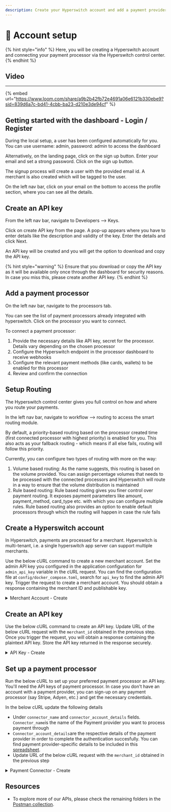 ```yaml
---
description: Create your Hyperswitch account and add a payment provider
---
```


# 🔧 Account setup

{% hint style="info" %}
Here, you will be creating a Hyperswitch account and connecting your payment processor via the Hyperswitch control center.
{% endhint %}

## Video

***

{% embed url="https://www.loom.com/share/a9b2b42fb72e4691a06e6121b330ebe9?sid=839d6a7c-bd41-4cbb-ba23-d210e3de94cf" %}

## Getting started with the dashboard - Login / Register

During the local setup, a user has been configured automatically for you. You can use username: admin, password: admin to access the dashboard

Alternatively, on the landing page, click on the sign up button. Enter your email and set a strong password. Click on the sign up button.

The signup process will create a user with the provided email id. A merchant is also created which will be tagged to the user.&#x20;

On the left nav bar, click on your email on the bottom to access the profile section, where you can see all the details.

## Create an API key <a href="#user-content-create-an-api-key" id="user-content-create-an-api-key"></a>

From the left nav bar, navigate to Developers --> Keys.

Click on create API key from the page. A pop-up appears where you have to enter details like the description and validity of the key. Enter the details and click Next.

An API key will be created and you will get the option to download and copy the API key.

{% hint style="warning" %}
Ensure that you download or copy the API key as it will be available only once through the dashboard for security reasons. In case you miss this, please create another API key.
{% endhint %}

## Add a payment processor

On the left nav bar, navigate to the processors tab.

You can see the list of payment processors already integrated with hyperswitch. Click on the processor you want to connect.

To connect a payment processor:

1. Provide the necessary details like API key, secret for the processor. Details vary depending on the chosen processor
2. Configure the Hyperswitch endpoint in the processor dashboard to receive webhooks
3. Configure the relevant payment methods (like cards, wallets) to be enabled for this processor
4. Review and confirm the connection

## Setup Routing

The Hyperswitch control center gives you full control on how and where you route your payments.&#x20;

In the left nav bar, navigate to workflow --> routing to access the smart routing module.

By default, a priority-based routing based on the processor created time (first connected processor with highest priority) is enabled for you. This also acts as your fallback routing - which means if all else fails, routing will follow this priority.&#x20;

Currently, you can configure two types of routing with more on the way:

1. Volume based routing: As the name suggests, this routing is based on the volume provided. You can assign percentage volumes that needs to be processed with the connected processors and Hyperswitch will route in a way to ensure that the volume distribution is maintained
2. Rule based routing: Rule based routing gives you finer control over payment routing. It exposes payment parameters like amount, payment\_method, card\_type etc. with which you can configure multiple rules. Rule based routing also provides an option to enable default processors through which the routing will happen in case the rule fails



## Create a Hyperswitch account <a href="#user-content-create-a-payment" id="user-content-create-a-payment"></a>

In Hyperswitch, payments are processed for a merchant. Hyperswitch is multi-tenant, i.e. a single hyperswitch app server can support multiple merchants.

Use the below cURL command to create a new merchant account. Set the admin API key you configured in the application configuration for `admin_api_key` variable in the cURL request. You can find the configuration file at `config/docker_compose.toml`, search for `api_key` to find the admin API key.  Trigger the request to create a merchant account. You should obtain a response containing the merchant ID and publishable key.

<details>

<summary>Merchant Account - Create</summary>

```json
curl --location 'http://localhost:8080/accounts' \
--header 'Accept: application/json' \
--header 'Content-Type: application/json' \
--header 'api-key: <admin-api-key>' \
--data-raw '{
  "merchant_id": "Test_merchant",
  "locker_id": "m0010",
  "merchant_name": "NewAge Retailer",
  "merchant_details": {
    "primary_contact_person": "John Test",
    "primary_email": "JohnTest@test.com",
    "primary_phone": "sunt laborum",
    "secondary_contact_person": "John Test2",
    "secondary_email": "JohnTest2@test.com",
    "secondary_phone": "cillum do dolor id",
    "website": "www.example.com",
    "about_business": "Online Retail with a wide selection of organic products for North America",
    "address": {
      "line1": "1467",
      "line2": "Harrison Street",
      "line3": "Harrison Street",
      "city": "San Fransico",
      "state": "California",
      "zip": "94122",
      "country": "US"
    }
  },
  "return_url": "https://google.com",
  "sub_merchants_enabled": false
}'
```

</details>

## Create an API key <a href="#user-content-create-an-api-key" id="user-content-create-an-api-key"></a>

Use the below cURL command to create an API key. Update URL of the below cURL request with the `merchant_id` obtained in the previous step. Once you trigger the request, you will obtain a response containing the plaintext API key. Store the API key returned in the response securely.

<details>

<summary>API Key - Create</summary>

```json
curl --location 'http://localhost:8080/api_keys/<your_merchant_id>' \
--header 'Content-Type: application/json' \
--header 'Accept: application/json' \
--header 'api-key: <admin-api-key>' \
--data '{
  "name": "API Key 1",
  "description": null,
  "expiration": "2023-09-23T01:02:03.000Z"
}'
```

</details>

## Set up a payment processor <a href="#user-content-set-up-a-payment-processor-account" id="user-content-set-up-a-payment-processor-account"></a>

Run the below cURL to set up your preferred payment processor an API key. You'll need the  API keys of payment processor. In case you don't have an account with a payment provider, you can sign-up on any payment processor (say Stripe, Adyen, etc.) and get the necessary credentials.&#x20;

In the below cURL update the following details&#x20;

* Under  `connector_name` and `connector_account_details` fields. `Connector_name`is the name of the Payment provider you want to process payment through&#x20;
* `Connector_account_details`are the respective details of the payment provider in order to complete the authentication succesfully. You can find payment provider-specific details to be included in this [spreadsheet](https://docs.google.com/spreadsheets/d/e/2PACX-1vQWHLza9m5iO4Ol-tEBx22\_Nnq8Mb3ISCWI53nrinIGLK8eHYmHGnvXFXUXEut8AFyGyI9DipsYaBLG/pubhtml?gid=748960791\&single=true).
* Update URL of the below cURL request with the `merchant_id` obtained in the previous step

<details>

<summary>Payment Connector - Create</summary>

```json
curl --location 'http://localhost:8080/account/<your merchant id>/connectors' \
--header 'Content-Type: application/json' \
--header 'Accept: application/json' \
--header 'api-key: <admin-api-key>' \
--data '{
  "connector_type": "fiz_operations",
  "connector_name": "stripe",
  "connector_account_details": {
    "auth_type": "HeaderKey",
    "api_key": "<stripe-api-key>"
  },
  "test_mode": false,
  "disabled": false,
  "payment_methods_enabled": [
    {
      "payment_method": "card",
      "payment_method_types": [
        {
          "payment_method_type": "credit",
          "card_networks": [
            "Visa",
            "Mastercard"
          ],
          "minimum_amount": 1,
          "maximum_amount": 68607706,
          "recurring_enabled": true,
          "installment_payment_enabled": true
        },
        {
          "payment_method_type": "debit",
          "card_networks": [
            "Visa",
            "Mastercard"
          ],
          "minimum_amount": 1,
          "maximum_amount": 68607706,
          "recurring_enabled": true,
          "installment_payment_enabled": true
        }
      ]
    },
    {
      "payment_method": "pay_later",
      "payment_method_types": [
        {
          "payment_method_type": "klarna",
          "payment_experience": "redirect_to_url",
          "minimum_amount": 1,
          "maximum_amount": 68607706,
          "recurring_enabled": true,
          "installment_payment_enabled": true
        },
        {
          "payment_method_type": "affirm",
          "payment_experience": "redirect_to_url",
          "minimum_amount": 1,
          "maximum_amount": 68607706,
          "recurring_enabled": true,
          "installment_payment_enabled": true
        }
  }
}'
```

</details>

## **Resources**

* To explore more of our APIs, please check the remaining folders in the [Postman collection](https://www.postman.com/hyperswitch/workspace/hyperswitch-development/collection/25176162-630b5353-7002-44d1-8ba1-ead6c230f2e3).
